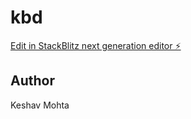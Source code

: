 # kbd

[Edit in StackBlitz next generation editor ⚡️](https://stackblitz.com/~/github.com/xkeshav/kbd)

## Author

Keshav Mohta